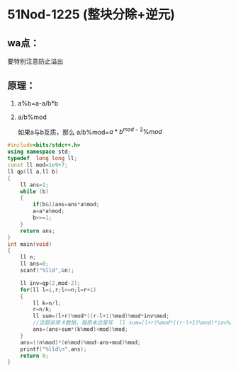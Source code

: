 # 51Nod-1225  (整块分除+逆元)

## wa点：

要特别注意防止溢出

## 原理：

1. a%b=a-a/b*b

2. a/b%mod

   如果a与b互质，那么 a/b%mod=$a*b^{mod-2} \%mod$

```c++
#include<bits/stdc++.h>
using namespace std;
typedef  long long ll;
const ll mod=1e9+7;
ll qp(ll a,ll b)
{
    ll ans=1;
    while (b)
    {
        if(b&1)ans=ans*a%mod;
        a=a*a%mod;
        b>>=1;
    }
    return ans;
}
int main(void)
{
    ll n;
    ll ans=0;
    scanf("%lld",&n);

    ll inv=qp(2,mod-2);
    for(ll l=1,r;l<=n;l=r+1)
    {
        ll k=n/l;
        r=n/k;
        ll sum=(l+r)%mod*((r-l+1)%mod)%mod*inv%mod;
        //这题非常卡数据，我原本这里写  ll sum=(l+r)%mod*((r-l+1)%mod)*inv%mod;就会wa到9
        ans=(ans+sum*(k%mod)+mod)%mod;
    }
    ans=((n%mod)*(n%mod)%mod-ans+mod)%mod;
    printf("%lld\n",ans);
    return 0;
}
```